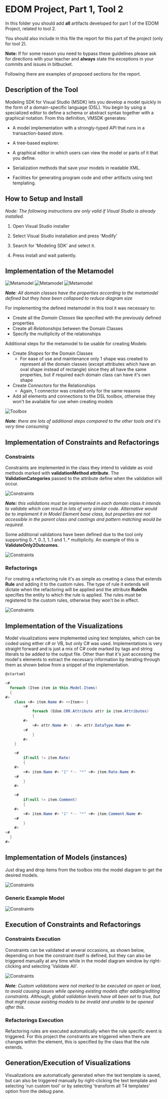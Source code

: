 # EDOM Project, Part 1, Tool 2

In this folder you should add **all** artifacts developed for part 1 of the EDOM Project, related to tool 2.

You should also include in this file the report for this part of the project (only for tool 2).

**Note:** If for some reason you need to bypass these guidelines please ask for directions with your teacher and **always** state the exceptions in your commits and issues in bitbucket.

Following there are examples of proposed sections for the report.

## Description of the Tool

Modeling SDK for Visual Studio (MSDK) lets you develop a model quickly in the form of a domain-specific language (DSL). You begin by using a specialized editor to define a schema or abstract syntax together with a graphical notation. From this definition, VMSDK generates:

- A model implementation with a strongly-typed API that runs in a transaction-based store.

- A tree-based explorer.

- A graphical editor in which users can view the model or parts of it that you define.

- Serialization methods that save your models in readable XML.

- Facilities for generating program code and other artifacts using text templating.

## How to Setup and Install

*Node: The following instructions are only valid if Visual Studio is already installed.*

1. Open Visual Studio installer

2. Select Visual Studio installation and press 'Modify'

3. Search for 'Modeling SDK' and select it.

4. Press install and wait patiently.

## Implementation of the Metamodel

![Metamodel](./images/ms-metamodel1.png)
![Metamodel](./images/ms-metamodel2.png)
![Metamodel](./images/ms-metamodel3.png)

***Note**: All domain classes have the properties according to the metamodel defined but they have been collapsed to reduce diagram size*

For implementing the defined metamodel in this tool it was necessary to:

- Create all the *Domain Classes* like specified with the previously defined properties
- Create all *Relationships* between the Domain Classes
- Specify the multiplicity of the relationships

Additional steps for the metamodel to be usable for creating Models:

- Create *Shapes* for the Domain Classes
  - For ease of use and maintenance only 1 shape was created to represent all the domain classes (except attributes which have an oval shape instead of rectangle) since they all have the same properties, but if required each domain class can have it's own shape
- Create *Connectors* for the Relationships
  - Again, 1 connector was created only for the same reasons
- Add all elements and connections to the DSL toolbox, otherwise they won't be available for use when creating models

![Toolbox](./images/ms-toolbox.png)

***Note**: there are lots of additional steps compared to the other tools and it's very time consuming*

## Implementation of Constraints and Refactorings

### Constraints

Constraints are implemented in the class they intend to validate as void methods marked with **validationMethod attribute**. The **ValidationCategories** passed to the attribute define when the validation will occur.

![Constraints](./images/ms-constraints-name.png)

***Note:** this validations must be implemented in each domain class it intends to validate which can result in lots of very similar code. Alternative would be to implement it in Model Element base class, but properties are not accessible in the parent class and castings and pattern matching would be required.*

Some additional validations have been defined due to the tool only supporting 0..*, 0..1, 1..1 and 1..\* multiplicity. An example of this is **ValidateOnly2Outcomes**.

![Constraints](./images/ms-constraints-approval.png)

### Refactorings

For creating a refactoring rule it's as simple as creating a class that extends **Rule** and adding it to the custom rules. The type of rule it extends will dictate when the refactoring will be applied and the attribute **RuleOn** specifies the entity to which the rule is applied.
The rules must be registered to the custom rules, otherwise they won't be in effect.

![Constraints](./images/ms-refactorings-approval.png)

## Implementation of the Visualizations

Model visualizations were implemented using text templates, which can be coded using either c# or VB, but only C# was used.
Implementations is very straight forward and is just a mix of C# code marked by tags and string literals to be added to the output file. Other than that it's just accessing the model's elements to extract the necessary information by iterating through them as shown below from a snippet of the implementation.

```C#
@startuml

<#
  foreach (Item item in this.Model.Items)
  {
#>
    class <#= item.Name #> <<Item>> {
        <#
            foreach (Edom.CRR.Attribute attr in item.Attributes)
            {
        #>
            <#= attr.Name #> : <#= attr.DataType.Name #>
        <#
            }
        #>
    }

    <#
        if(null != item.Rate)
        {
    #>
        <#= item.Name #> "1" *-- "*" <#= item.Rate.Name #>
    <#
        }
    #>

    <#
        if(null != item.Comment)
        {
    #>
        <#= item.Name #> "1" *-- "*" <#= item.Comment.Name #>
    <#
        }
    #>
<#
  }
#>
```

## Implementation of Models (instances)

Just drag and drop items from the toolbox into the model diagram to get the desired models.

![Constraints](./images/ms-toolbox-in.png)

### Generic Example Model

![Constraints](./images/ms-model-test.png)

## Execution of Constraints and Refactorings

### Constraints Execution

Constraints can be validated at several occasions, as shown below, depending on how the constraint itself is defined, but they can also be triggered manually at any time while in the model diagram window by right-clicking and selecting 'Validate All'.

![Constraints](./images/ms-validations.png)

***Note**: Custom validations were not marked to be executed on open or load, to avoid causing issues while opening existing models after adding/editing constraints.
Although, global validation levels have all been set to true, but that might cause existing models to be invalid and unable to be opened after this.*

### Refactorings Execution

Refactoring rules are executed automatically when the rule specific event is triggered.
For this project the constraints are triggered when there are changes within the element, this is specified by the class that the rule extends.

## Generation/Execution of Visualizations

Visualizations are automatically generated when the text template is saved, but can also be triggered manually by right-clicking the text template and selecting 'run custom tool' or by selecting 'transform all T4 templates' option from the debug pane.

